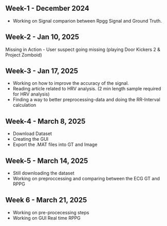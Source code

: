 ## Week-1 - December 2024

- Working on Signal comparion between Rpgg Signal and Ground Truth.

## Week-2 - Jan 10, 2025

Missing in Action - User suspect going missing (playing Door Kickers 2 & Project Zomboid)

## Week-3 - Jan 17, 2025

- Working on how to improve the accuracy of the signal.
- Reading article related to HRV analysis. (2 min length sample required for HRV analysis)
- Finding a way to better preprocessing-data and doing the RR-Interval calculation

## Week-4 - March 8, 2025

- Download Dataset
- Creating the GUI
- Export the .MAT files into GT and Image

## Week-5 - March 14, 2025

- Still downloading the dataset
- Working on preproccessing and comparing between the ECG GT and RPPG

## Week 6 - March 21, 2025

- Working on pre-procecessing steps
- Working on GUI Real time RPPG
